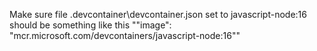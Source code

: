 Make sure file .devcontainer\devcontainer.json set to javascript-node:16
should be something like this
""image": "mcr.microsoft.com/devcontainers/javascript-node:16""